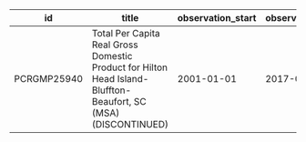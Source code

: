 | id          | title                                                                                                          | observation_start   | observation_end   |
|-------------|----------------------------------------------------------------------------------------------------------------|---------------------|-------------------|
| PCRGMP25940 | Total Per Capita Real Gross Domestic Product for Hilton Head Island-Bluffton-Beaufort, SC (MSA) (DISCONTINUED) | 2001-01-01          | 2017-01-01        |